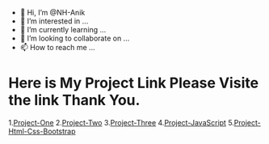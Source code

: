 - 👋 Hi, I’m @NH-Anik
- 👀 I’m interested in ...
- 🌱 I’m currently learning ...
- 💞️ I’m looking to collaborate on ...
- 📫 How to reach me ...

# Here is My Project Link Please Visite the link Thank You.
1.[Project-One](https://melodious-shortbread-ec85dd.netlify.app)
2.[Project-Two](https://thriving-panda-84ef3e.netlify.app)
3.[Project-Three](https://enchanting-salamander-eeeefd.netlify.app)
4.[Project-JavaScript](https://main--stellular-cocada-2aace1.netlify.app/)
5.[Project-Html-Css-Bootstrap](https://chipper-treacle-1cd8ed.netlify.app)
